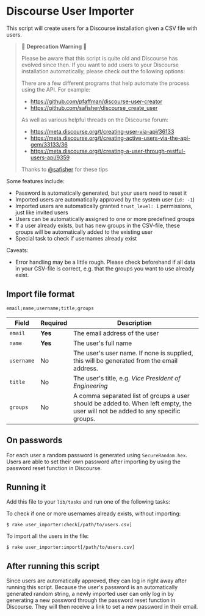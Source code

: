 # Discourse User Importer
This script will create users for a Discourse installation given a CSV file with
users.



> 🚨 **Deprecation Warning** 🚨
>
> Please be aware that this script is quite old and Discourse has evolved since then. If you want to add users to your Discourse installation automatically, please check out the following options:
>
> There are a few different programs that help automate the process using the API. For example:
> * https://github.com/pfaffman/discourse-user-creator
> * https://github.com/safisher/discourse_create_user
>
> As well as various helpful threads on the Discourse forum:
> * https://meta.discourse.org/t/creating-user-via-api/36133
> * https://meta.discourse.org/t/creating-active-users-via-the-api-gem/33133/36
> * https://meta.discourse.org/t/creating-a-user-through-restful-users-api/9359
>
> Thanks to [@safisher](https://github.com/safisher) for these tips

Some features include:

* Password is automatically generated, but your users need to reset it
* Imported users are automatically approved by the system user (`id: -1`)
* Imported users are automatically granted `trust_level: 1` permissions, just like invited users
* Users can be automatically assigned to one or more predefined groups
* If a user already exists, but has new groups in the CSV-file, these groups will be automatically added to the existing user
* Special task to check if usernames already exist

Caveats:

* Error handling may be a little rough. Please check beforehand if all data in
  your CSV-file is correct, e.g. that the groups you want to use already exist.

## Import file format

    email;name;username;title;groups

Field      | Required | Description
-----------|----------|------------
`email`    | **Yes**  | The email address of the user
`name`     | **Yes**  | The user's full name
`username` | No       | The user's user name. If none is supplied, this will be generated from the email address.
`title`    | No       | The user's title, e.g. _Vice President of Engineering_
`groups`   | No       | A comma separated list of groups a user should be added to. When left empty, the user will not be added to any specific groups.

## On passwords
For each user a random password is generated using `SecureRandom.hex`. Users
are able to set their own password after importing by using the password reset
function in Discourse.

## Running it
Add this file to your `lib/tasks` and run one of the following tasks:

To check if one or more usernames already exists, without importing:

    $ rake user_importer:check[/path/to/users.csv]

To import all the users in the file:

    $ rake user_importer:import[/path/to/users.csv]

## After running this script
Since users are automatically approved, they can log in right away after running
this script. Because the user's password is an automatically generated random
string, a newly imported user can only log in by generating a new password
through the password reset function in Discourse. They will then receive a link
to set a new password in their email.
